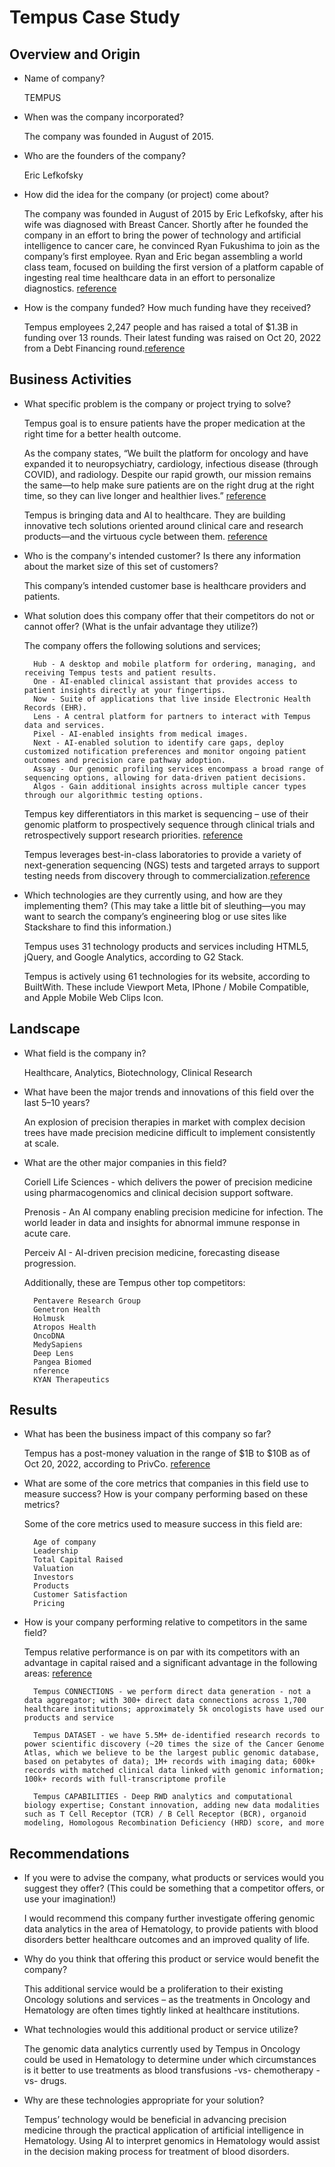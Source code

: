 # Tempus Case Study


## Overview and Origin

* Name of company?

    TEMPUS

* When was the company incorporated?

    The company was founded in August of 2015. 

* Who are the founders of the company?

    Eric Lefkofsky
    
* How did the idea for the company (or project) come about?

    The company was founded in August of 2015 by Eric Lefkofsky, after his wife was diagnosed with Breast Cancer. Shortly after he founded the company in an effort to bring the power of technology and artificial intelligence to cancer care, he convinced Ryan Fukushima to join as the company’s first employee. Ryan and Eric began assembling a world class team, focused on building the first version of a platform capable of ingesting real time healthcare data in an effort to personalize diagnostics. [reference](https://www.tempus.com/about-us/our-history/)

* How is the company funded? How much funding have they received?

    Tempus employees 2,247 people and has raised a total of $1.3B in funding over 13 rounds. Their latest funding was raised on Oct 20, 2022 from a Debt Financing round.[reference](https://www.crunchbase.com/organization/tempus-3/company_financials)


## Business Activities

* What specific problem is the company or project trying to solve?

    Tempus goal is to ensure patients have the proper medication at the right time for a better health outcome.  

    As the company states, “We built the platform for oncology and have expanded it to neuropsychiatry, cardiology, infectious disease (through COVID), and radiology. Despite our rapid growth, our mission remains the same—to help make sure patients are on the right drug at the right time, so they can live longer and healthier lives.” [reference](https://www.tempus.com/about-us/our-history/)

    Tempus is bringing data and AI to healthcare.  They are building innovative tech solutions oriented around clinical care and research products—and the virtuous cycle between them. [reference](https://www.cbinsights.com/company/tempus)

* Who is the company's intended customer? Is there any information about the market size of this set of customers?

    This company’s intended customer base is healthcare providers and patients.

* What solution does this company offer that their competitors do not or cannot offer? (What is the unfair advantage they utilize?)

    The company offers the following solutions and services;
    
        Hub - A desktop and mobile platform for ordering, managing, and receiving Tempus tests and patient results.
        One - AI-enabled clinical assistant that provides access to patient insights directly at your fingertips.
        Now - Suite of applications that live inside Electronic Health Records (EHR).
        Lens - A central platform for partners to interact with Tempus data and services.
        Pixel - AI-enabled insights from medical images.
        Next - AI-enabled solution to identify care gaps, deploy customized notification preferences and monitor ongoing patient outcomes and precision care pathway adoption.
        Assay - Our genomic profiling services encompass a broad range of sequencing options, allowing for data-driven patient decisions.
        Algos - Gain additional insights across multiple cancer types through our algorithmic testing options.
        
    Tempus key differentiators in this market is sequencing – use of their genomic platform to prospectively sequence through clinical trials and retrospectively support research priorities. [reference](https://www.cbinsights.com/company/tempus)
    
    Tempus leverages best-in-class laboratories to provide a variety of next-generation sequencing (NGS) tests and targeted arrays to support testing needs from discovery through to commercialization.[reference](https://www.tempus.com/about-us/our-history/)

* Which technologies are they currently using, and how are they implementing them? (This may take a little bit of sleuthing&mdash;you may want to search the company’s engineering blog or use sites like Stackshare to find this information.)

    Tempus uses 31 technology products and services including HTML5, jQuery, and Google Analytics, according to G2 Stack.
    
    Tempus is actively using 61 technologies for its website, according to BuiltWith. These include Viewport Meta, IPhone / Mobile Compatible, and Apple Mobile Web Clips Icon.


## Landscape

* What field is the company in?

    Healthcare, Analytics, Biotechnology, Clinical Research

* What have been the major trends and innovations of this field over the last 5&ndash;10 years?

    An explosion of precision therapies in market with complex decision trees have made precision medicine difficult to implement consistently at scale.

* What are the other major companies in this field?

    Coriell Life Sciences - which delivers the power of precision medicine using pharmacogenomics and clinical decision support software.

    Prenosis - An AI company enabling precision medicine for infection. The world leader in data and insights for abnormal immune response in acute care.

    Perceiv AI - AI-driven precision medicine, forecasting disease progression.

    Additionally, these are Tempus other top competitors:
    
        Pentavere Research Group
        Genetron Health
        Holmusk
        Atropos Health
        OncoDNA
        MedySapiens
        Deep Lens
        Pangea Biomed
        nference
        KYAN Therapeutics


## Results

* What has been the business impact of this company so far?

    Tempus has a post-money valuation in the range of $1B to $10B as of Oct 20, 2022, according to PrivCo. [reference](https://www.crunchbase.com/organization/tempus-3/company_financials)

* What are some of the core metrics that companies in this field use to measure success? How is your company performing based on these metrics?
    
    Some of the core metrics used to measure success in this field are:
            
        Age of company
        Leadership
        Total Capital Raised
        Valuation
        Investors
        Products
        Customer Satisfaction
        Pricing

* How is your company performing relative to competitors in the same field?

    Tempus relative performance is on par with its competitors with an advantage in capital raised and a significant advantage in the following areas: [reference](https://www.cbinsights.com/company/tempus)

        Tempus CONNECTIONS - we perform direct data generation - not a data aggregator; with 300+ direct data connections across 1,700 healthcare institutions; approximately 5k oncologists have used our products and service
    
        Tempus DATASET - we have 5.5M+ de-identified research records to power scientific discovery (~20 times the size of the Cancer Genome Atlas, which we believe to be the largest public genomic database, based on petabytes of data); 1M+ records with imaging data; 600k+ records with matched clinical data linked with genomic information; 100k+ records with full-transcriptome profile
    
        Tempus CAPABILITIES - Deep RWD analytics and computational biology expertise; Constant innovation, adding new data modalities such as T Cell Receptor (TCR) / B Cell Receptor (BCR), organoid modeling, Homologous Recombination Deficiency (HRD) score, and more


## Recommendations

* If you were to advise the company, what products or services would you suggest they offer? (This could be something that a competitor offers, or use your imagination!)

    I would recommend this company further investigate offering genomic data analytics in the area of Hematology, to provide patients with blood disorders better healthcare outcomes and an improved quality of life.

* Why do you think that offering this product or service would benefit the company?

    This additional service would be a proliferation to their existing Oncology solutions and services – as the treatments in Oncology and Hematology are often times tightly linked at healthcare institutions. 

* What technologies would this additional product or service utilize?

    The genomic data analytics currently used by Tempus in Oncology could be used in Hematology to determine under which circumstances is it better to use treatments as blood transfusions -vs-  chemotherapy -vs- drugs.  

* Why are these technologies appropriate for your solution?

    Tempus’ technology would be beneficial in advancing precision medicine through the practical application of artificial intelligence in Hematology.  Using AI to interpret genomics in Hematology would assist in the decision making process for treatment of blood disorders.
